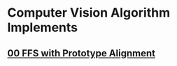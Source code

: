 # Computer Vision Algorithm Implements


## [00 FFS with Prototype Alignment](./papers/PANet%20Few-Shot%20Image%20Semantic%20Segmentation%20with%20Prototype%20Alignment.pdf)
